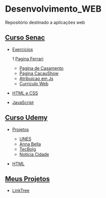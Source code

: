 # Desenvolvimento_WEB
Repositório destinado a aplicações  web

## [__Curso Senac__](https://github.com/Igor0155/Desenvolvimento-WEB/tree/main/Curso_Senac)

  - [Exercicios](https://github.com/Igor0155/Desenvolvimento_WEB/tree/main/Curso_Senac/Exercicios)
    
    1 [Pagina Ferrari](https://github.com/Igor0155/Desenvolvimento_WEB/tree/main/Curso_Senac/Exercicios/At1_Pagina_Web)
    * [Pagina de Casamento](https://github.com/Igor0155/Desenvolvimento_WEB/tree/main/Curso_Senac/Exercicios/At2_Pag_de_Casamento)
    * [Pagina CacauShow](https://github.com/Igor0155/Desenvolvimento_WEB/tree/main/Curso_Senac/Exercicios/At3_Pg_CacauShow)
    * [Atribuicao em Js](https://github.com/Igor0155/Desenvolvimento_WEB/tree/main/Curso_Senac/Exercicios/At4_Atribuicao_js)
    * [Curriculo Web](https://github.com/Igor0155/Desenvolvimento_WEB/tree/main/Curso_Senac/Exercicios/At5_Pg_Curriculo)
    
  - [HTML e CSS](https://github.com/Igor0155/Desenvolvimento_WEB/tree/main/Curso_Senac/HTML%20e%20CSS)
  
  - [JavaScript](https://github.com/Igor0155/Desenvolvimento_WEB/tree/main/Curso_Senac/JavaScript)
  
## [__Curso Udemy__](https://github.com/Igor0155/Desenvolvimento_WEB/tree/main/Curso_Udemy)
   
  - [Projetos](https://github.com/Igor0155/Desenvolvimento_WEB/tree/main/Curso_Udemy/Projetos)
        
    * [UNES](https://github.com/Igor0155/Desenvolvimento_WEB/tree/main/Curso_Udemy/Projetos/Projeto1_Pag_UNES)
    * [Anna Bella](https://github.com/Igor0155/Desenvolvimento_WEB/tree/main/Curso_Udemy/Projetos/Projeto2_Anna_Bella)
    * [TecBolg](https://github.com/Igor0155/Desenvolvimento_WEB/tree/main/Curso_Udemy/Projetos/Projeto3_Site_TecBlog)
    * [Notícia Cidade](https://github.com/Igor0155/Desenvolvimento_WEB/tree/main/Curso_Udemy/Projetos/Projeto4_Site_Noticias_Cidade)

  - [HTML](https://github.com/Igor0155/Desenvolvimento_WEB/tree/main/Curso_Udemy/html)
  
## [__Meus Projetos__](https://github.com/Igor0155/Desenvolvimento_WEB/tree/main/Meus_projetos_web)
  
  * [LinkTree](https://github.com/Igor0155/Desenvolvimento_WEB/tree/main/Meus_projetos_web/LinkTree)
    
